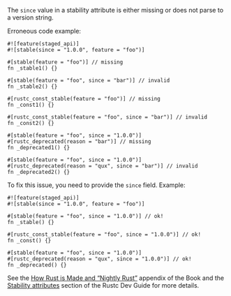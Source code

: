 The `since` value in a stability attribute is either missing
or does not parse to a version string.

Erroneous code example:

```compile_fail,E0542
#![feature(staged_api)]
#![stable(since = "1.0.0", feature = "foo")]

#[stable(feature = "foo")] // missing
fn _stable1() {}

#[stable(feature = "foo", since = "bar")] // invalid
fn _stable2() {}

#[rustc_const_stable(feature = "foo")] // missing
fn _const1() {}

#[rustc_const_stable(feature = "foo", since = "bar")] // invalid
fn _const2() {}

#[stable(feature = "foo", since = "1.0.0")]
#[rustc_deprecated(reason = "bar")] // missing
fn _deprecated1() {}

#[stable(feature = "foo", since = "1.0.0")]
#[rustc_deprecated(reason = "qux", since = "bar")] // invalid
fn _deprecated2() {}
```

To fix this issue, you need to provide the `since` field. Example:

```
#![feature(staged_api)]
#![stable(since = "1.0.0", feature = "foo")]

#[stable(feature = "foo", since = "1.0.0")] // ok!
fn _stable() {}

#[rustc_const_stable(feature = "foo", since = "1.0.0")] // ok!
fn _const() {}

#[stable(feature = "foo", since = "1.0.0")]
#[rustc_deprecated(reason = "qux", since = "1.0.0")] // ok!
fn _deprecated() {}
```

See the [How Rust is Made and “Nightly Rust”][how-rust-made-nightly] appendix
of the Book and the [Stability attributes][stability-attributes] section of the
Rustc Dev Guide for more details.

[how-rust-made-nightly]: https://doc.rust-lang.org/book/appendix-07-nightly-rust.html
[stability-attributes]: https://rustc-dev-guide.rust-lang.org/stability.html
